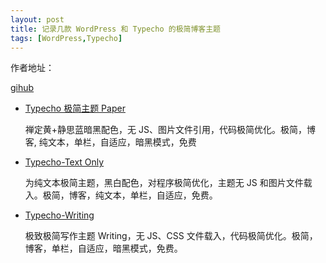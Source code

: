 ```yaml
---
layout: post
title: 记录几款 WordPress 和 Typecho 的极简博客主题
tags: [WordPress,Typecho]
---
```

作者地址：

[gihub](https://github.com/imjeff)

- [Typecho 极简主题 Paper](https://github.com/imjeff/typecho-paper)
  
  禅定黄+静思蓝暗黑配色，无 JS、图片文件引用，代码极简优化。极简，博客, 纯文本，单栏，自适应，暗黑模式，免费
  
- [Typecho-Text Only](https://github.com/imjeff/typecho-textonly)
  
  为纯文本极简主题，黑白配色，对程序极简优化，主题无 JS 和图片文件载入。极简，博客，纯文本，单栏，自适应，免费。

- [ Typecho-Writing](https://github.com/imjeff/typecho-writing)
  
  极致极简写作主题 Writing，无 JS、CSS 文件载入，代码极简优化。极简，博客，单栏，自适应，暗黑模式，免费。


  
